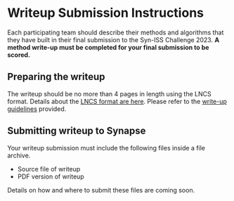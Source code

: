 
# Writeup Submission Instructions

Each participating team should describe their methods and algorithms that they have built in their final submission to the Syn-ISS Challenge 2023. 
**A method write-up must be completed for your final submission to be scored.**

## Preparing the writeup

The writeup should be no more than 4 pages in length using the LNCS format. Details about the [LNCS format are here](https://www.springer.com/gp/computer-science/lncs/conference-proceedings-guidelines). Please refer to the [write-up guidelines](writeup-guidelines.md) provided.

## Submitting writeup to Synapse

Your writeup submission must include the following files inside a file archive. 
* Source file of writeup
* PDF version of writeup

Details on how and where to submit these files are coming soon. 